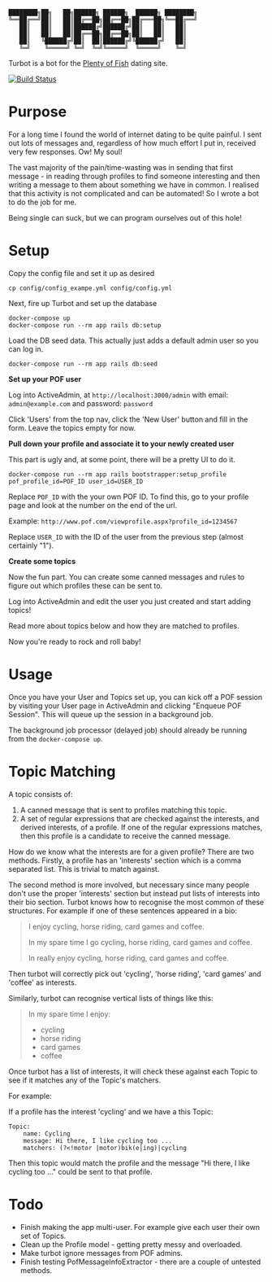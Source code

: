 
```
████████╗██╗   ██╗██████╗ ██████╗  ██████╗ ████████╗
╚══██╔══╝██║   ██║██╔══██╗██╔══██╗██╔═══██╗╚══██╔══╝
   ██║   ██║   ██║██████╔╝██████╔╝██║   ██║   ██║
   ██║   ██║   ██║██╔══██╗██╔══██╗██║   ██║   ██║
   ██║   ╚██████╔╝██║  ██║██████╔╝╚██████╔╝   ██║
   ╚═╝    ╚═════╝ ╚═╝  ╚═╝╚═════╝  ╚═════╝    ╚═╝
```


Turbot is a bot for the [Plenty of Fish](https://www.pof.com/) dating site.

[![Build Status](https://travis-ci.org/scrooloose/turbot.svg?branch=master)](https://travis-ci.org/scrooloose/turbot)

Purpose
=======

For a long time I found the world of internet dating to be quite painful. I
sent out lots of messages and, regardless of how much effort I put in, received
very few responses. Ow! My soul!

The vast majority of the pain/time-wasting was in sending that first message -
in reading through profiles to find someone interesting and then writing a message
to them about something we have in common. I realised that this activity is not
complicated and can be automated!  So I wrote a bot to do the job for me.

Being single can suck, but we can program ourselves out of this hole!

Setup
=====


Copy the config file and set it up as desired

```
cp config/config_exampe.yml config/config.yml
```

Next, fire up Turbot and set up the database

```
docker-compose up
docker-compose run --rm app rails db:setup

```

Load the DB seed data. This actually just adds a default admin user so you can
log in.


```
docker-compose run --rm app rails db:seed

```

**Set up your POF user**


Log into ActiveAdmin, at `http://localhost:3000/admin` with email:
`admin@example.com` and password: `password`

Click 'Users' from the top nav, click the 'New User' button and fill in the
form. Leave the topics empty for now.

**Pull down your profile and associate it to your newly created user**

This part is ugly and, at some point, there will be a pretty UI to do it.

```
docker-compose run --rm app rails bootstrapper:setup_profile pof_profile_id=POF_ID user_id=USER_ID
```

Replace `POF_ID` with the your own POF ID. To find this, go to your profile
page and look at the number on the end of the url.

Example: `http://www.pof.com/viewprofile.aspx?profile_id=1234567`

Replace `USER_ID` with the ID of the user from the previous step (almost
certainly "1").

**Create some topics**

Now the fun part. You can create some canned messages and rules to figure out
which profiles these can be sent to.

Log into ActiveAdmin and edit the user you just created and start adding topics!

Read more about topics below and how they are matched to profiles.

Now you're ready to rock and roll baby!


Usage
=====

Once you have your User and Topics set up, you can kick off a POF session by
visiting your User page in ActiveAdmin and clicking "Enqueue POF Session". This
will queue up the session in a background job.

The background job processor (delayed job) should already be running from the
`docker-compose up`.


Topic Matching
==============

A topic consists of:

1. A canned message that is sent to profiles matching this topic.
2. A set of regular expressions that are checked against the interests, and
   derived interests, of a profile. If one of the regular expressions matches,
   then this profile is a candidate to receive the canned message.

How do we know what the interests are for a given profile? There are two
methods. Firstly, a profile has an 'interests' section which is a comma
separated list. This is trivial to match against.

The second method is more involved, but necessary since many people don't use
the proper 'interests' section but instead put lists of interests into their
bio section. Turbot knows how to recognise the most common of these structures.
For example if one of these sentences appeared in a bio:

> I enjoy cycling, horse riding, card games and coffee.
>
> In my spare time I go cycling, horse riding, card games and coffee.
>
> In really enjoy cycling, horse riding, card games and coffee.

Then turbot will correctly pick out 'cycling', 'horse riding', 'card games' and
'coffee' as interests.

Similarly, turbot can recognise vertical lists of things like this:

> In my spare time I enjoy:
> * cycling
> * horse riding
> * card games
> * coffee

Once turbot has a list of interests, it will check these against each Topic to
see if it matches any of the Topic's matchers.

For example:

If a profile has the interest 'cycling' and we have a this Topic:

```
Topic:
    name: Cycling
    message: Hi there, I like cycling too ...
    matchers: (?<!motor |motor)bik(e|ing)|cycling

```

Then this topic would match the profile and the message "Hi there, I like
cycling too ..." could be sent to that profile.

Todo
====

* Finish making the app multi-user. For example give each user their own set of
  Topics.
* Clean up the Profile model - getting pretty messy and overloaded.
* Make turbot ignore messages from POF admins.
* Finish testing PofMessageInfoExtractor - there are a couple of untested
  methods.
